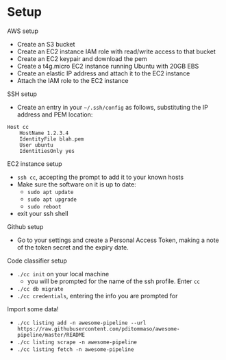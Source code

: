 Setup
=====

AWS setup

- Create an S3 bucket
- Create an EC2 instance IAM role with read/write access to that bucket
- Create an EC2 keypair and download the pem
- Create a t4g.micro EC2 instance running Ubuntu with 20GB EBS
- Create an elastic IP address and attach it to the EC2 instance
- Attach the IAM role to the EC2 instance

SSH setup
- Create an entry in your `~/.ssh/config` as follows, substituting the IP address and PEM location:

```
Host cc
    HostName 1.2.3.4
    IdentityFile blah.pem
    User ubuntu
    IdentitiesOnly yes
```

EC2 instance setup
- `ssh cc`, accepting the prompt to add it to your known hosts
- Make sure the software on it is up to date:
  - `sudo apt update`
  - `sudo apt upgrade`
  - `sudo reboot`
- exit your ssh shell

Github setup
- Go to your settings and create a Personal Access Token, making a note of the token secret and the expiry date.

Code classifier setup
- `./cc init` on your local machine
  - you will be prompted for the name of the ssh profile. Enter `cc`
- `./cc db migrate`
- `./cc credentials`, entering the info you are prompted for

Import some data!
- `./cc listing add -n awesome-pipeline --url https://raw.githubusercontent.com/pditommaso/awesome-pipeline/master/README`
- `./cc listing scrape -n awesome-pipeline`
- `./cc listing fetch -n awesome-pipeline`


